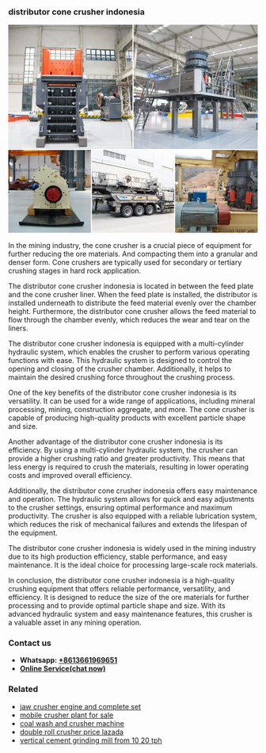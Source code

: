 <h3>distributor cone crusher indonesia</h3><img src='1706768117.jpg' alt=''><p>In the mining industry, the cone crusher is a crucial piece of equipment for further reducing the ore materials. And compacting them into a granular and denser form. Cone crushers are typically used for secondary or tertiary crushing stages in hard rock application.</p><p>The distributor cone crusher indonesia is located in between the feed plate and the cone crusher liner. When the feed plate is installed, the distributor is installed underneath to distribute the feed material evenly over the chamber height. Furthermore, the distributor cone crusher allows the feed material to flow through the chamber evenly, which reduces the wear and tear on the liners.</p><p>The distributor cone crusher indonesia is equipped with a multi-cylinder hydraulic system, which enables the crusher to perform various operating functions with ease. This hydraulic system is designed to control the opening and closing of the crusher chamber. Additionally, it helps to maintain the desired crushing force throughout the crushing process.</p><p>One of the key benefits of the distributor cone crusher indonesia is its versatility. It can be used for a wide range of applications, including mineral processing, mining, construction aggregate, and more. The cone crusher is capable of producing high-quality products with excellent particle shape and size.</p><p>Another advantage of the distributor cone crusher indonesia is its efficiency. By using a multi-cylinder hydraulic system, the crusher can provide a higher crushing ratio and greater productivity. This means that less energy is required to crush the materials, resulting in lower operating costs and improved overall efficiency.</p><p>Additionally, the distributor cone crusher indonesia offers easy maintenance and operation. The hydraulic system allows for quick and easy adjustments to the crusher settings, ensuring optimal performance and maximum productivity. The crusher is also equipped with a reliable lubrication system, which reduces the risk of mechanical failures and extends the lifespan of the equipment.</p><p>The distributor cone crusher indonesia is widely used in the mining industry due to its high production efficiency, stable performance, and easy maintenance. It is the ideal choice for processing large-scale rock materials.</p><p>In conclusion, the distributor cone crusher indonesia is a high-quality crushing equipment that offers reliable performance, versatility, and efficiency. It is designed to reduce the size of the ore materials for further processing and to provide optimal particle shape and size. With its advanced hydraulic system and easy maintenance features, this crusher is a valuable asset in any mining operation.</p><h3>Contact us</h3><ul><li><strong>Whatsapp:&nbsp;<a href="https://wa.me/8613661969651">+8613661969651</a></strong></li><li><a href="https://swt.shibang-china.com/?git&amp;zhl&amp;distributor cone crusher indonesia"><strong>Online Service(chat now)</strong></a></li></ul><h3>Related</h3><ul><li><a href='jaw crusher engine and complete set.md'>jaw crusher engine and complete set</a></li><li><a href='mobile crusher plant for sale.md'>mobile crusher plant for sale</a></li><li><a href='coal wash and crusher machine.md'>coal wash and crusher machine</a></li><li><a href='double roll crusher price lazada.md'>double roll crusher price lazada</a></li><li><a href='vertical cement grinding mill from 10 20 tph.md'>vertical cement grinding mill from 10 20 tph</a></li></ul>